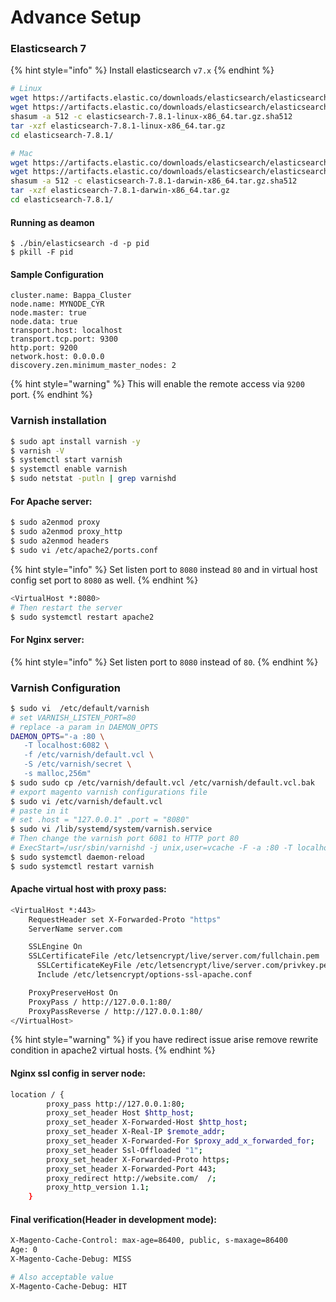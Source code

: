 # Advance Setup

### Elasticsearch 7

{% hint style="info" %}
Install elasticsearch `v7.x`
{% endhint %}

```bash
# Linux
wget https://artifacts.elastic.co/downloads/elasticsearch/elasticsearch-7.8.1-linux-x86_64.tar.gz
wget https://artifacts.elastic.co/downloads/elasticsearch/elasticsearch-7.8.1-linux-x86_64.tar.gz.sha512
shasum -a 512 -c elasticsearch-7.8.1-linux-x86_64.tar.gz.sha512 
tar -xzf elasticsearch-7.8.1-linux-x86_64.tar.gz
cd elasticsearch-7.8.1/ 

# Mac
wget https://artifacts.elastic.co/downloads/elasticsearch/elasticsearch-7.8.1-darwin-x86_64.tar.gz
wget https://artifacts.elastic.co/downloads/elasticsearch/elasticsearch-7.8.1-darwin-x86_64.tar.gz.sha512
shasum -a 512 -c elasticsearch-7.8.1-darwin-x86_64.tar.gz.sha512 
tar -xzf elasticsearch-7.8.1-darwin-x86_64.tar.gz
cd elasticsearch-7.8.1/ 
```

#### Running as deamon

```text
$ ./bin/elasticsearch -d -p pid
$ pkill -F pid
```

#### Sample Configuration

```text
cluster.name: Bappa_Cluster
node.name: MYNODE_CYR
node.master: true
node.data: true
transport.host: localhost
transport.tcp.port: 9300
http.port: 9200
network.host: 0.0.0.0
discovery.zen.minimum_master_nodes: 2
```

{% hint style="warning" %}
This will enable the remote access via `9200` port.
{% endhint %}

### Varnish installation

```bash
$ sudo apt install varnish -y
$ varnish -V
$ systemctl start varnish
$ systemctl enable varnish
$ sudo netstat -putln | grep varnishd
```

#### For Apache server:

```bash
$ sudo a2enmod proxy  
$ sudo a2enmod proxy_http 
$ sudo a2enmod headers
$ sudo vi /etc/apache2/ports.conf
```

{% hint style="info" %}
Set listen port to `8080` instead `80` and in virtual host config set port to `8080` as well.
{% endhint %}

```bash
<VirtualHost *:8080>
# Then restart the server
$ sudo systemctl restart apache2
```

#### For Nginx server:

{% hint style="info" %}
Set listen port to `8080` instead of `80`.
{% endhint %}

### Varnish Configuration

```bash
$ sudo vi  /etc/default/varnish
# set VARNISH_LISTEN_PORT=80
# replace -a param in DAEMON_OPTS
DAEMON_OPTS="-a :80 \
   -T localhost:6082 \
   -f /etc/varnish/default.vcl \
   -S /etc/varnish/secret \
   -s malloc,256m"
$ sudo sudo cp /etc/varnish/default.vcl /etc/varnish/default.vcl.bak
# export magento varnish configurations file
$ sudo vi /etc/varnish/default.vcl
# paste in it
# set .host = "127.0.0.1" .port = "8080"
$ sudo vi /lib/systemd/system/varnish.service
# Then change the varnish port 6081 to HTTP port 80
# ExecStart=/usr/sbin/varnishd -j unix,user=vcache -F -a :80 -T localhost:6082 -f /etc/varnish/default.vcl -S /etc/varnish/secret -s malloc,256m
$ sudo systemctl daemon-reload
$ sudo systemctl restart varnish
```

#### Apache virtual host with proxy pass:

```bash
<VirtualHost *:443>
    RequestHeader set X-Forwarded-Proto "https"
    ServerName server.com

    SSLEngine On
    SSLCertificateFile /etc/letsencrypt/live/server.com/fullchain.pem
	  SSLCertificateKeyFile /etc/letsencrypt/live/server.com/privkey.pem
	  Include /etc/letsencrypt/options-ssl-apache.conf

    ProxyPreserveHost On
    ProxyPass / http://127.0.0.1:80/
    ProxyPassReverse / http://127.0.0.1:80/
</VirtualHost>
```

{% hint style="warning" %}
if you have redirect issue arise remove rewrite condition in apache2 virtual hosts.
{% endhint %}

#### Nginx ssl config in server node:

```bash
location / {
        proxy_pass http://127.0.0.1:80;
        proxy_set_header Host $http_host;
        proxy_set_header X-Forwarded-Host $http_host;
        proxy_set_header X-Real-IP $remote_addr;
        proxy_set_header X-Forwarded-For $proxy_add_x_forwarded_for;
        proxy_set_header Ssl-Offloaded "1";
        proxy_set_header X-Forwarded-Proto https;
        proxy_set_header X-Forwarded-Port 443;
        proxy_redirect http://website.com/  /;
        proxy_http_version 1.1;
    }
```

#### Final verification\(Header in development mode\):

```bash
X-Magento-Cache-Control: max-age=86400, public, s-maxage=86400
Age: 0
X-Magento-Cache-Debug: MISS

# Also acceptable value
X-Magento-Cache-Debug: HIT
```

